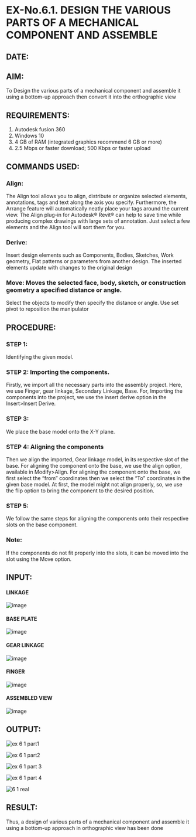 # EX-No.6.1. DESIGN THE VARIOUS PARTS OF A MECHANICAL COMPONENT AND ASSEMBLE

## DATE:

## AIM: 
To Design the various parts of a mechanical component and assemble it using a bottom-up approach then convert it into the orthographic view

## REQUIREMENTS: 
1. Autodesk fusion 360
2. Windows 10
3. 4 GB of RAM (integrated graphics recommend 6 GB or more)
4. 2.5 Mbps or faster download; 500 Kbps or faster upload 

## COMMANDS USED:
### Align: 
The Align tool allows you to align, distribute or organize selected elements, annotations, tags and text along the axis you specify. Furthermore, the Arrange feature will automatically neatly place your tags around the current view.
The Align plug-in for Autodesk® Revit® can help to save time while producing complex drawings with large sets of annotation.
Just select a few elements and the Align tool will sort them for you.

### Derive:
Insert design elements such as Components, Bodies, Sketches, Work geometry, Flat patterns or parameters from another design.
The inserted elements update with changes to the original design

### Move: Moves the selected face, body, sketch, or construction geometry a specified distance or angle.
Select the objects to modify then specify the distance or angle. Use set pivot to reposition the manipulator

## PROCEDURE:
### STEP 1: 
 Identifying the given model.

### STEP 2: Importing the components.
Firstly, we import all the necessary parts into the assembly project. Here, we use Finger, gear linkage, Secondary Linkage, Base. For, Importing the components into the project, we use the insert derive option in the Insert>Insert Derive.

### STEP 3: 
We place the base model onto the X-Y plane.

### STEP 4: Aligning the components
Then we align the imported, Gear linkage model, in its respective slot of the base.
For aligning the component onto the base, we use the align option, available in Modify>Align.
For aligning the component onto the base, we first select the “from” coordinates then we select the “To” coordinates in the given base model. At first, the model might not align properly, so, we use the flip option to bring the component to the desired position.

### STEP 5: 
We follow the same steps for aligning the components onto their respective      slots on the base component.

### Note: 
If the components do not fit properly into the slots, it can be moved into the slot using the Move option.

## INPUT: 

#### LINKAGE
![image](https://user-images.githubusercontent.com/113594316/199413513-8fa5b9db-0546-49d0-ad4c-230b22984d3c.png)

#### BASE PLATE  
![image](https://user-images.githubusercontent.com/113594316/199413545-3b2fd515-6e27-4d28-9da3-c9ce20cb2a42.png)

#### GEAR LINKAGE
![image](https://user-images.githubusercontent.com/113594316/199413566-05708531-fc78-44c9-ab98-4f8a9066d318.png)

#### FINGER
![image](https://user-images.githubusercontent.com/113594316/199413594-5de9578e-5800-4e69-8c76-6a5749e31805.png)

#### ASSEMBLED VIEW
![image](https://user-images.githubusercontent.com/113594316/199413636-df0a61ce-964f-490d-9a16-e5986ebbf403.png)

## OUTPUT:

![ex 6 1 part1](https://github.com/Sanjaykumar0924/EX-No.6.1.-DESIGN-THE-VARIOUS-PARTS-OF-A-MECHANICAL-COMPONENT-AND-ASSEMBLE/assets/144149258/6ec36489-d01b-47f6-a58f-cfebed5e9d1f)

![ex 6 1 part2](https://github.com/Sanjaykumar0924/EX-No.6.1.-DESIGN-THE-VARIOUS-PARTS-OF-A-MECHANICAL-COMPONENT-AND-ASSEMBLE/assets/144149258/4432c813-494b-4df6-bd21-443d256307b7)

![ex 6 1 part 3](https://github.com/Sanjaykumar0924/EX-No.6.1.-DESIGN-THE-VARIOUS-PARTS-OF-A-MECHANICAL-COMPONENT-AND-ASSEMBLE/assets/144149258/2265cdf6-8a0e-4aae-abbd-ab479d0ec21b)


![ex 6 1 part 4](https://github.com/Sanjaykumar0924/EX-No.6.1.-DESIGN-THE-VARIOUS-PARTS-OF-A-MECHANICAL-COMPONENT-AND-ASSEMBLE/assets/144149258/5d3743aa-27a2-401a-8f07-bf7c38d45196)


![6 1 real](https://github.com/Sanjaykumar0924/EX-No.6.1.-DESIGN-THE-VARIOUS-PARTS-OF-A-MECHANICAL-COMPONENT-AND-ASSEMBLE/assets/144149258/91de3e5a-30ca-4f29-9003-159309203216)




## RESULT:
Thus, a design of various parts of a mechanical component and assemble it using a bottom-up approach in orthographic view has been done
